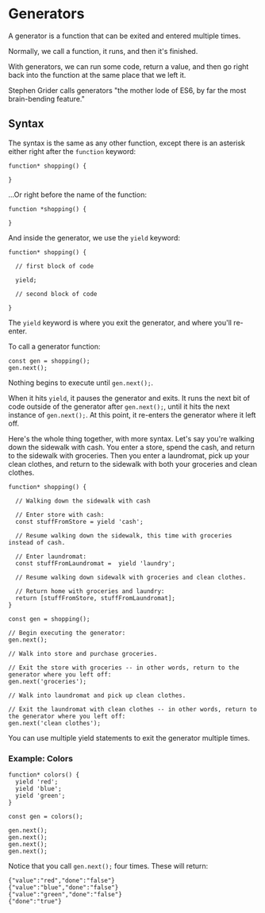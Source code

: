 # Generators

A generator is a function that can be exited and entered multiple times.

Normally, we call a function, it runs, and then it's finished.

With generators, we can run some code, return a value, and then go right back into the function at the same place that we left it.

Stephen Grider calls generators "the mother lode of ES6, by far the most brain-bending feature."


## Syntax

The syntax is the same as any other function, except there is an asterisk either right after the `function` keyword:

```
function* shopping() {

}
```

...Or right before the name of the function:

```
function *shopping() {

}
```

And inside the generator, we use the `yield` keyword:

```
function* shopping() {
  
  // first block of code
  
  yield;

  // second block of code

}
```

The `yield` keyword is where you exit the generator, and where you'll re-enter.

To call a generator function:

```
const gen = shopping();
gen.next();
```

Nothing begins to execute until `gen.next();`.

When it hits `yield`, it pauses the generator and exits. It runs the next bit of code outside of the generator after `gen.next();`, until it hits the next instance of `gen.next();`. At this point, it re-enters the generator where it left off.

Here's the whole thing together, with more syntax. Let's say you're walking down the sidewalk with cash. You enter a store, spend the cash, and return to the sidewalk with groceries. Then you enter a laundromat, pick up your clean clothes, and return to the sidewalk with both your groceries and clean clothes.

```
function* shopping() {

  // Walking down the sidewalk with cash

  // Enter store with cash:
  const stuffFromStore = yield 'cash';

  // Resume walking down the sidewalk, this time with groceries instead of cash.

  // Enter laundromat:
  const stuffFromLaundromat =  yield 'laundry';

  // Resume walking down sidewalk with groceries and clean clothes.

  // Return home with groceries and laundry:
  return [stuffFromStore, stuffFromLaundromat];
}

const gen = shopping();

// Begin executing the generator:
gen.next();

// Walk into store and purchase groceries.

// Exit the store with groceries -- in other words, return to the generator where you left off:
gen.next('groceries');

// Walk into laundromat and pick up clean clothes.

// Exit the laundromat with clean clothes -- in other words, return to the generator where you left off:
gen.next('clean clothes');

```

You can use multiple yield statements to exit the generator multiple times.


### Example: Colors

```
function* colors() {
  yield 'red';
  yield 'blue';
  yield 'green';
}

const gen = colors();

gen.next();
gen.next();
gen.next();
gen.next();
```

Notice that you call `gen.next();` four times. These will return:

```
{"value":"red","done":"false"}
{"value":"blue","done":"false"}
{"value":"green","done":"false"}
{"done":"true"}
```